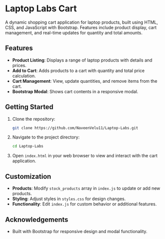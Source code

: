 # Laptop Labs Cart

A dynamic shopping cart application for laptop products, built using HTML, CSS, and JavaScript with Bootstrap. Features include product display, cart management, and real-time updates for quantity and total amounts.

## Features

- **Product Listing**: Displays a range of laptop products with details and prices.
- **Add to Cart**: Adds products to a cart with quantity and total price calculation.
- **Cart Management**: View, update quantities, and remove items from the cart.
- **Bootstrap Modal**: Shows cart contents in a responsive modal.

## Getting Started

1. Clone the repository:

    ```bash
    git clone https://github.com/NaveenVelu11/Laptop-Labs.git
    ```

2. Navigate to the project directory:

    ```bash
    cd Laptop-Labs
    ```

3. Open `index.html` in your web browser to view and interact with the cart application.

## Customization

- **Products**: Modify `stock_products` array in `index.js` to update or add new products.
- **Styling**: Adjust styles in `styles.css` for design changes.
- **Functionality**: Edit `index.js` for custom behavior or additional features.

## Acknowledgements

- Built with Bootstrap for responsive design and modal functionality.
